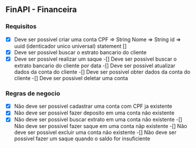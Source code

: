 ## FinAPI - Financeira 


### Requisitos

-[x] Deve ser possivel criar uma conta
    CPF => String
    Nome => String
    id => uuid (identicador unico universal)
    statement [] 
-[x] Deve ser possivel buscar o estrato bancario do cliente
-[x] Deve ser possivel realizar um saque 
-[] Deve ser possivel buscar o extrato bancario do cliente por data
-[] Deve ser possivel atualizar dados da conta do cliente
-[] Deve ser possivel obter dados da conta do cliente
-[] Deve ser possivel deletar uma conta

### Regras de negocio 

-[x] Não deve ser possivel cadastrar uma conta com CPF ja existente 
-[x] Não deve ser possivel fazer deposito em uma conta não existente 
-[x] Não deve ser possivel buscar extrato em uma conta não existente
-[] Não deve ser possivel fazer saque em uma conta nãp existente 
-[] Não deve ser possivel excluir uma conta não existente
-[] Não deve ser possivel fazer um saque quando o saldo for insuficiente
